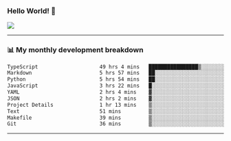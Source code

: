 ### Hello World! 👋

<a>
  <img align="center" src="https://github-readme-stats.vercel.app/api?username=megatunger&count_private=true&include_all_commits=true&bg_color=30,56CCF2,2F80ED&title_color=fff&text_color=fff" />
</a>

------
### 📊 My monthly development breakdown

<!--START_SECTION:waka-->

```txt
TypeScript                    49 hrs 4 mins   ████████████████▒░░░░░░░░   65.58 %
Markdown                      5 hrs 57 mins   ██░░░░░░░░░░░░░░░░░░░░░░░   07.95 %
Python                        5 hrs 54 mins   ██░░░░░░░░░░░░░░░░░░░░░░░   07.90 %
JavaScript                    3 hrs 22 mins   █░░░░░░░░░░░░░░░░░░░░░░░░   04.50 %
YAML                          2 hrs 4 mins    ▓░░░░░░░░░░░░░░░░░░░░░░░░   02.78 %
JSON                          2 hrs 2 mins    ▓░░░░░░░░░░░░░░░░░░░░░░░░   02.72 %
Project Details               1 hr 13 mins    ▒░░░░░░░░░░░░░░░░░░░░░░░░   01.63 %
Text                          51 mins         ▒░░░░░░░░░░░░░░░░░░░░░░░░   01.14 %
Makefile                      39 mins         ▒░░░░░░░░░░░░░░░░░░░░░░░░   00.88 %
Git                           36 mins         ▒░░░░░░░░░░░░░░░░░░░░░░░░   00.82 %
```

<!--END_SECTION:waka-->

------
